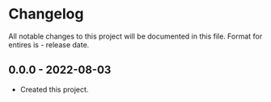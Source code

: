 # Changelog
All notable changes to this project will be documented in this file.
Format for entires is <version-string> - release date.

## 0.0.0 - 2022-08-03
- Created this project.